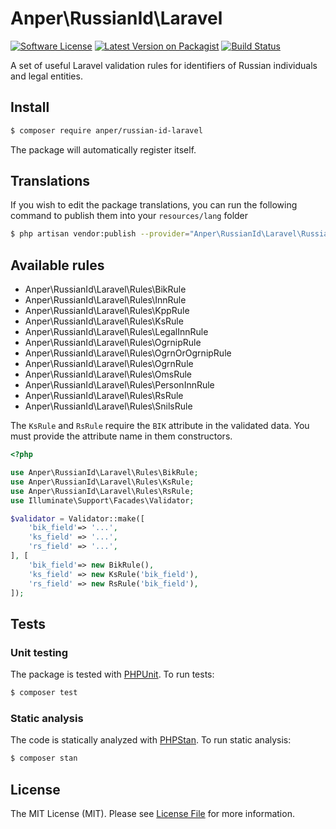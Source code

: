 # Anper\RussianId\Laravel

[![Software License][ico-license]](LICENSE.md)
[![Latest Version on Packagist][ico-version]][link-packagist]
[![Build Status][ico-ga]][link-ga]

A set of useful Laravel validation rules for identifiers of Russian individuals and legal entities.

## Install

``` bash
$ composer require anper/russian-id-laravel
```

The package will automatically register itself.

## Translations

If you wish to edit the package translations, you can run the following command to publish them into your `resources/lang` folder

``` bash
$ php artisan vendor:publish --provider="Anper\RussianId\Laravel\RussianIdServiceProvider"
```

## Available rules

* Anper\RussianId\Laravel\Rules\BikRule
* Anper\RussianId\Laravel\Rules\InnRule
* Anper\RussianId\Laravel\Rules\KppRule
* Anper\RussianId\Laravel\Rules\KsRule
* Anper\RussianId\Laravel\Rules\LegalInnRule
* Anper\RussianId\Laravel\Rules\OgrnipRule
* Anper\RussianId\Laravel\Rules\OgrnOrOgrnipRule
* Anper\RussianId\Laravel\Rules\OgrnRule
* Anper\RussianId\Laravel\Rules\OmsRule
* Anper\RussianId\Laravel\Rules\PersonInnRule
* Anper\RussianId\Laravel\Rules\RsRule
* Anper\RussianId\Laravel\Rules\SnilsRule

The `KsRule` and `RsRule` require the `BIK` attribute in the validated data. You must provide the attribute name in them constructors.

```php
<?php

use Anper\RussianId\Laravel\Rules\BikRule;
use Anper\RussianId\Laravel\Rules\KsRule;
use Anper\RussianId\Laravel\Rules\RsRule;
use Illuminate\Support\Facades\Validator;

$validator = Validator::make([
    'bik_field'=> '...',
    'ks_field' => '...',
    'rs_field' => '...',
], [
    'bik_field'=> new BikRule(),
    'ks_field' => new KsRule('bik_field'),
    'rs_field' => new RsRule('bik_field'),
]);
```

## Tests

### Unit testing
The package is tested with [PHPUnit](https://github.com/sebastianbergmann/phpunit). To run tests:
``` bash
$ composer test
```

### Static analysis

The code is statically analyzed with [PHPStan](https://github.com/phpstan/phpstan). To run static analysis:
``` bash
$ composer stan
```

## License

The MIT License (MIT). Please see [License File](LICENSE.md) for more information.

[ico-version]: https://img.shields.io/packagist/v/anper/russian-id-laravel.svg
[ico-license]: https://img.shields.io/badge/license-MIT-brightgreen.svg
[ico-ga]: https://github.com/perevoshchikov/russian-id-laravel/actions/workflows/build.yml/badge.svg

[link-packagist]: https://packagist.org/packages/anper/russian-id-laravel
[link-ga]: https://github.com/perevoshchikov/russian-id-laravel/actions/workflows/build.yml
